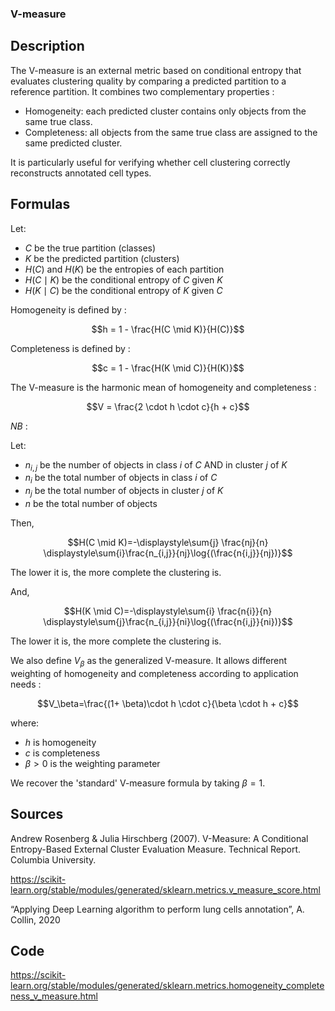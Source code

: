 ### V-measure


## Description 

The V-measure is an external metric based on conditional entropy that evaluates clustering quality by comparing a predicted partition to a reference partition.
It combines two complementary properties : 
- Homogeneity: each predicted cluster contains only objects from the same true class.
- Completeness: all objects from the same true class are assigned to the same predicted cluster.

It is particularly useful for verifying whether cell clustering correctly reconstructs annotated cell types.

## Formulas 

Let:
- $C$ be the true partition (classes)
- $K$ be the predicted partition (clusters)
- $H(C)$ and $H(K)$ be the entropies of each partition
- $H(C \mid K)$ be the conditional entropy of $C$ given $K$
- $H(K \mid C)$ be the conditional entropy of $K$ given $C$

Homogeneity is defined by :

$$h = 1 - \frac{H(C \mid K)}{H(C)}$$

Completeness is defined by : 

$$c = 1 - \frac{H(K \mid C)}{H(K)}$$

The V-measure is the harmonic mean of homogeneity and completeness :

$$V = \frac{2 \cdot h \cdot c}{h + c}$$

*NB* : 

Let:
- $n_{i,j}$ be the number of objects in class $i$ of $C$ AND in cluster $j$ of $K$
- $n_i$ be the total number of objects in class $i$ of $C$
- $n_j$ be the total number of objects in cluster $j$ of $K$
- $n$ be the total number of objects

Then, 

$$H(C \mid K)=-\displaystyle\sum{j} \frac{nj}{n} \displaystyle\sum{i}\frac{n_{i,j}}{nj}\log{(\frac{n{i,j}}{nj})}$$

The lower it is, the more complete the clustering is.

And,

$$H(K \mid C)=-\displaystyle\sum{i} \frac{n{i}}{n} \displaystyle\sum{j}\frac{n_{i,j}}{ni}\log{(\frac{n{i,j}}{ni})}$$


The lower it is, the more complete the clustering is.

We also define $V_\beta$ as the generalized V-measure. It allows different weighting of homogeneity and completeness according to application needs : 

$$V_\beta=\frac{(1+ \beta)\cdot h \cdot c}{\beta \cdot h + c}$$

where:
- $h$ is homogeneity
- $c$ is completeness
- $\beta > 0$ is the weighting parameter

We recover the 'standard' V-measure formula by taking $\beta = 1$.

## Sources 

Andrew Rosenberg & Julia Hirschberg (2007). V-Measure: A Conditional Entropy-Based External Cluster Evaluation Measure. Technical Report. Columbia University.

https://scikit-learn.org/stable/modules/generated/sklearn.metrics.v_measure_score.html

“Applying Deep Learning algorithm to perform lung cells annotation”, A. Collin, 2020

## Code 

https://scikit-learn.org/stable/modules/generated/sklearn.metrics.homogeneity_completeness_v_measure.html
